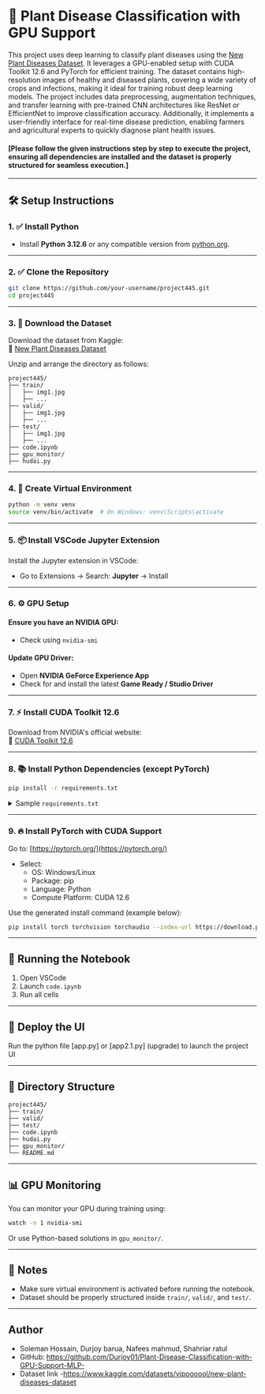 # 🌿 Plant Disease Classification with GPU Support

This project uses deep learning to classify plant diseases using the [New Plant Diseases Dataset](https://www.kaggle.com/datasets/vipoooool/new-plant-diseases-dataset). It leverages a GPU-enabled setup with CUDA Toolkit 12.6 and PyTorch for efficient training. The dataset contains high-resolution images of healthy and diseased plants, covering a wide variety of crops and infections, making it ideal for training robust deep learning models. The project includes data preprocessing, augmentation techniques, and transfer learning with pre-trained CNN architectures like ResNet or EfficientNet to improve classification accuracy. Additionally, it implements a user-friendly interface for real-time disease prediction, enabling farmers and agricultural experts to quickly diagnose plant health issues. 


#### [Please follow the given instructions step by step to execute the project, ensuring all dependencies are installed and the dataset is properly structured for seamless execution.]



---

## 🛠️ Setup Instructions

### 1. ✅ Install Python

- Install **Python 3.12.6** or any compatible version from [python.org](https://www.python.org/).

---

### 2. ✅ Clone the Repository

```bash
git clone https://github.com/your-username/project445.git
cd project445
```

---

### 3. 📁 Download the Dataset

Download the dataset from Kaggle:  
🔗 [New Plant Diseases Dataset](https://www.kaggle.com/datasets/vipoooool/new-plant-diseases-dataset)

Unzip and arrange the directory as follows:

```
project445/
├── train/
│   ├── img1.jpg
│   ├── ...
├── valid/
│   ├── img1.jpg
│   ├── ...
├── test/
│   ├── img1.jpg
│   ├── ...
├── code.ipynb
├── gpu_monitor/
├── hudai.py
```

---

### 4. 🧪 Create Virtual Environment

```bash
python -m venv venv
source venv/bin/activate  # On Windows: venv\Scripts\activate
```

---

### 5. 📦 Install VSCode Jupyter Extension

Install the Jupyter extension in VSCode:
- Go to Extensions → Search: **Jupyter** → Install

---

### 6. ⚙️ GPU Setup

#### Ensure you have an NVIDIA GPU:
- Check using `nvidia-smi`

#### Update GPU Driver:
- Open **NVIDIA GeForce Experience App**
- Check for and install the latest **Game Ready / Studio Driver**

---

### 7. ⚡ Install CUDA Toolkit 12.6

Download from NVIDIA's official website:  
🔗 [CUDA Toolkit 12.6](https://developer.nvidia.com/cuda-downloads)

---

### 8. 📚 Install Python Dependencies (except PyTorch)

```bash
pip install -r requirements.txt
```

<details>
<summary>Sample <code>requirements.txt</code></summary>

```
numpy
matplotlib
scikit-learn
pandas
opencv-python
jupyter
torchvision
```

</details>

---

### 9. 🔥 Install PyTorch with CUDA Support

Go to: [https://pytorch.org/](https://pytorch.org/)

- Select:
  - OS: Windows/Linux
  - Package: pip
  - Language: Python
  - Compute Platform: CUDA 12.6

Use the generated install command (example below):

```bash
pip install torch torchvision torchaudio --index-url https://download.pytorch.org/whl/cu126
```

---

## 🚀 Running the Notebook

1. Open VSCode
2. Launch `code.ipynb`
3. Run all cells

---

## 🐍 Deploy the UI

Run the python file [app.py] or [app2.1.py] (upgrade) to launch the project UI

---

## 📁 Directory Structure

```
project445/
├── train/
├── valid/
├── test/
├── code.ipynb
├── hudai.py
├── gpu_monitor/
└── README.md
```

---

## 📊 GPU Monitoring

You can monitor your GPU during training using:

```bash
watch -n 1 nvidia-smi
```

Or use Python-based solutions in `gpu_monitor/`.

---

## 📌 Notes

- Make sure virtual environment is activated before running the notebook.
- Dataset should be properly structured inside `train/`, `valid/`, and `test/`.

---

## Author

- Soleman Hossain, Durjoy barua, Nafees mahmud, Shahriar ratul
- GitHub: https://github.com/Durjoy01/Plant-Disease-Classification-with-GPU-Support-MLP-
- Dataset link -https://www.kaggle.com/datasets/vipoooool/new-plant-diseases-dataset
